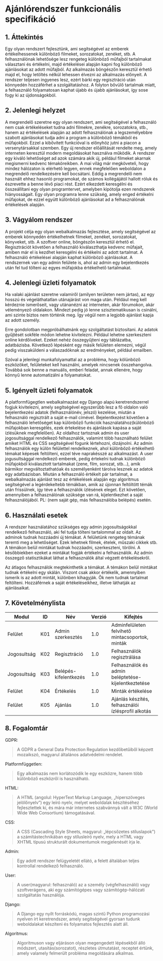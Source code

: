 # Ajánlórendszer funkcionális specifikáció

## 1. Áttekintés

Egy olyan rendszert fejlesztünk, ami segítségével az emberek értékelhessenek különböző filmeket, sorozatokat, zenéket, stb. A felhasználónak lehetősége lesz rengeteg különböző műfajból tartalmakat választani és értékelni, majd értékelései alapján kapni fog különböző ajánlásokat az adott műfajból. Az alkalmazás böngészőn keresztül érhető majd el, hogy letöltés nélkül lehessen élvezni az alkalmazás előnyeit. A rendszer teljesen ingyenes lesz, ezért bárki egy regisztráció után könnyedén hozzáférhet a szolgáltatáshoz. A folyton bővülő tartalmak miatt, a felhasználó folyamatosan kaphat újabb és újabb ajánlásokat, így sose fogy ki az újdonságokból.

## 2. Jelenlegi helyzet

A megrendelő szeretne egy olyan rendszert, ami segítségével a felhasználó nem csak értékeléseket tudna adni filmekre, zenékre, sorozatokra, stb., hanem az értékelések alapján az adott felhasználónak a legszemélyebbre szabott ajánlásokat tudja adni a program a különböző témákból és műfajokból. Ezzel a kibővített funkcióval is előnyhöz jutni a piacon a versenytársakkal szemben. Egy új rendszer előállítását rendelte meg, amely interneten keresztül modern megoldásokat használva működik. A rendszer egy kiváló lehetőséget ad azok számára akik új, például filmeket akarnak megismerni kedvenc témaköreikben. A mai világ már megköveteli, hogy mindez hálózaton is elérhető legyen, ennek megfelelően weboldalon a megrendelő rendelkezésére kell bocsátani. Eddig a megrendelő nem használt ehhez hasonló programokat, de számos kollégájától hallott róluk és észrevette a benne lévő piaci rést. Ezért elkezdett keresgélni és összeállítani egy olyan programtervet, amelyben kipótolja ezen rendszerek hiányosságait. Egy olyan programra lenne szükség, amely enged értékelni műfajokat, de ezzel együtt különböző ajánlásokat ad a felhasználónak értékelések alapján.

## 3. Vágyálom rendszer

A projekt célja egy olyan webalkalmazás fejlesztése, amely segítségével az emberek könnyedén értékelhetnek filmeket, zenéket, sorozatokat, könyveket, stb. A szoftver online, böngészőn keresztül érhető el. Regisztrációt követően a felhasználó kiválaszthatja kedvenc műfajait, amiben már el is kezdhet keresgélni és értékelni az adott tartalmat. A felhasználó értékelései alapján kaphat különböző ajánlásokat. A rendszernek van egy admin felülete is, ahol az admin egy bejelentkezés után fel tud tölteni az egyes műfajokba értékelhető tartalmakat.

## 4. Jelenlegi üzleti folyamatok

Ha valaki ajánlást szeretne valamiről (amilyen területen nem jártas), az egy hosszú és végeláthatatlan utánajárást von maga után. Például meg kell kérdeznie ismerőseit, vagy utánanézni az interneten, akár fórumokon, akár véleményező oldalakon. Mindezt pedig jó lenne szisztematikusan is csinálni, ami szinte biztos nem történik meg. Így végül nem a legjobb ajánlást kapja az adott személy.

Erre gondolotban megpróbálhatnánk egy szolgáltatást biztosítani. Az adatok gyűjtését sokféle módon lehetne kivitelezni. Például lehetne szerkeszteni online kérdőíveket. Ezeket nehéz összegyűjteni egy táblázatba, adatbázisba. Következő lépésként egy másik felületen elemezni, végül pedig visszaküldeni a válaszadóknak az eredményeket, például emailben.

Szóval a jelenlegi munkafolyamattal az a probléma, hogy kölünböző eszközöket, felületeket kell használni, amelyek nincsenek összehangolva. Továbbá sok benne a manuális, emberi feladat, annak ellenére, hogy könnyű lenne automatizálni a folyamatokat.

## 5. Igényelt üzleti folyamatok

A platformfügegtlen webalkalmazást egy Django alapú keretrendszerrel fogjuk kivitelezni, amely segítségével egyszerűbb lesz a fő oldalon való bejelentkezési adatok (felhasználónév, jelszó) kezelése, miután a felhasználó regisztrált a saját e-mail címével. Bejelentkezést követően a felhasználó lehetőséget kap különbőző funkciók használatához(különböző műfajokban keresgélés, ezek értekelése és ajánlások kapása a saját ízlésüknek megfelelően). Az oldalhoz tartoznak admin és user jogosultsággal rendelkező felhasználók, valamint több használható felület amiket HTML és CSS segítségével fogunk lértehozni, dizájnolni. Az admin felhasználók egy külön felülettel rendelkeznek, ahol különbőző értékelhető témakat képesek feltölteni, ezzel téve naprakésszé az alkalmazást. A user jogusultsággal rendelkező emberek, pedig értekelni tudnak különböző műfajokból kiválasztott tartalmakat (zene, film, sorozat, stb...), amik bármikor megváltoztathatóak és személyenként tárolva lesznek az adatok egy adatbázisban. Miután a felhasználó értékelt pár tartalmat, a webalkalmazás ajánlást tesz az értékelések alapján egy algoritmus segítségével a legérdekeltebb témákban, amik az újonnan feltöltött témák után frissülnek, így téve a felhasználók ízlésének eleget. Ezt követően, amennyiben a felhasználónak szüksége van rá, kijelentkezhet a saját felhasználójából. PL: (nem saját gép, más felhasználóba belépés) esetén.

## 6. Használati esetek

A rendszer használatához szükséges egy admin jogosultságokkal rendelkező felhasználó, aki fel tudja tölteni tartalommal az oldalt. Az adminok tudnak hozzáadni új témákat. A felületünk rengeteg témának teremti meg a lehetőséget. Ezek lehetnek filmek, ételek, műszaki cikkek stb. A témákon belül mintákat tudnak hozzáadni, szerkeszteni, törölni. A későbbiekben ezeket a mintákat fogják értékelni a felhasználók. Az admin összegző statisztikákat láthat a felhasználók által végzett értékelésekről.

Az átlagos felhasználók megtekinthetik a témákat. A témákon belül mintákat tudnak értékelni egy skálán. Viszont csak akkor értékelik, amennyiben ismerik is az adott mintát, különben kihagyják. Ők nem tudnak tartalmat feltölteni. Hozzáférnek a saját értékeléseikhez, illetve láthatják az ajánlásaikat.

## 7. Követelménylista

| Modul | ID  | Név | Verzió | Kifejtés |
|---|---|---|---|---|
| Felület | K01 | Admin  szerkesztés | 1.0| Adminfelületen felvihető mintacsoportok, minták |
| Jogosultság | K02 | Regisztráció | 1.0 | Felhasználók regisztrálása |
| Jogosultság | K03 | Belépés-kifelentkezés | 1.0 | Felhasználók és admin beléptetése-kijelentkeztetése |
| Felület | K04 | Értékelés | 1.0 | Minták értékelése |
| Felület | K05 | Ajánlás | 1.0 | Ajánlás készítés, felhasználói ízlésprofil alkotás |

## 8. Fogalomtár

GDPR:
>A GDPR a General Data Protection Regulation kezdőbetűiből képzett mozaikszó, magyarul általános adatvédelmi rendelet.

Platformfüggetlen:
>Egy alkalmazás nem korlátozódik le egy eszközre, hanem több különböző eszközről is használható.

HTML:
>A HTML (angolul: HyperText Markup Language, „hiperszöveges jelölőnyelv”) egy leíró nyelv, melyet weboldalak készítéséhez fejlesztettek ki, és mára már internetes szabvánnyá vált a W3C (World Wide Web Consortium) támogatásával.

CSS:
>A CSS (Cascading Style Sheets, magyarul: „lépcsőzetes stíluslapok”) a számítástechnikában egy stílusleíró nyelv, mely a HTML vagy XHTML típusú strukturált dokumentumok megjelenését írja le.

Admin:
>Egy adott rendszer felügyeletét ellátó, a felett általában teljes kontrollal rendelkező felhasználó.

User:
>A user(magyarul: felhasználó) az a személy (végfelhasználó) vagy szoftverágens, aki egy számítógépes vagy számítógép-hálózati szolgáltatás használója.

Django:
>A Django egy nyílt forráskódú, magas szintű Python programozási nyelven írt keretrendszer, amely segítségével gyorsan tudunk weboldalakat készíteni és folyamatos fejlesztés alatt áll.

Algoritmus:
>Algoritmuson vagy eljáráson olyan megengedett lépésekből álló módszert, utasítás(sorozatot), részletes útmutatást, receptet értünk, amely valamely felmerült probléma megoldására alkalmas.
